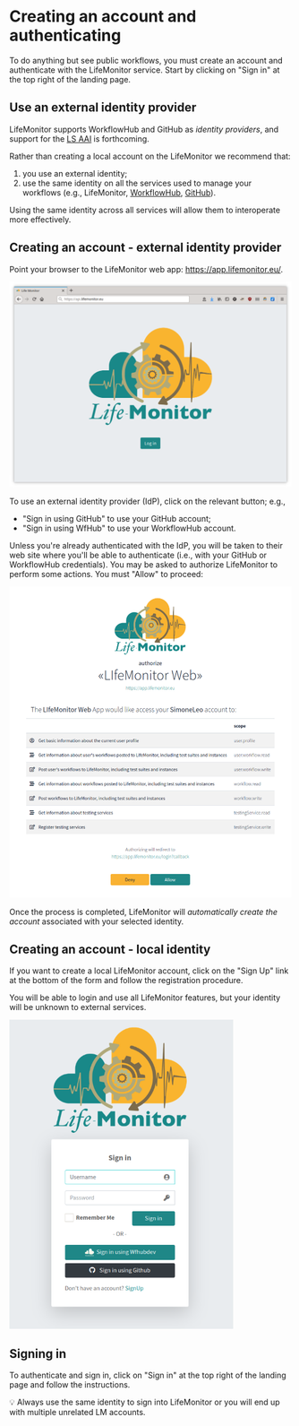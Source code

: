 # Creating an account and authenticating

To do anything but see public workflows, you must create an account and
authenticate with the LifeMonitor service.  Start by  clicking on "Sign in" at
the top right of the landing page.

## Use an external identity provider

LifeMonitor supports WorkflowHub and GitHub as *identity providers*, and
support for the [LS AAI](https://lifescience-ri.eu/ls-login/) is forthcoming.

Rather than creating a local account on the LifeMonitor we recommend that:

1. you use an external identity;
2. use the same identity on all the services used to manage your workflows
   (e.g., LifeMonitor, [WorkflowHub](https://about.workflowhub.eu/),
   [GitHub](https://github.com)).

Using the same identity across all services will allow them to interoperate more
effectively.

## Creating an account - external identity provider

Point your browser to the LifeMonitor web app: <https://app.lifemonitor.eu/>.

<img alt="LM login page" src="images/lm_login_page.png" width="600" />

To use an external identity provider (IdP), click on the relevant button; e.g.,

* "Sign in using GitHub" to use your GitHub account;
* "Sign in using WfHub" to use your WorkflowHub account.

Unless you're already authenticated with the IdP, you will be taken to their web
site where you'll be able to authenticate (i.e., with your GitHub or WorkflowHub
credentials).  You may be asked to authorize LifeMonitor to perform some
actions. You must "Allow" to proceed:

<div align="center">
  <img alt="LM web app authorization request" src="images/lm_web_auth.png" width="600" />
</div>

Once the process is completed, LifeMonitor will *automatically create the
account* associated with your selected identity.

## Creating an account - local identity

If you want to create a local LifeMonitor account, click on the "Sign
Up" link at the bottom of the form and follow the registration procedure.

You will be able to login and use all LifeMonitor features, but your identity
will be unknown to external services.

<img alt="LM Sign In form" src="images/lm_sign_in_form.png" width="400" />

## Signing in

To authenticate and sign in, click on "Sign in" at the top right of the landing
page and follow the instructions.

:bulb: Always use the same identity to sign into LifeMonitor or you will end
up with multiple unrelated LM accounts.
